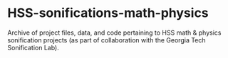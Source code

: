 # HSS-sonifications-math-physics
Archive of project files, data, and code pertaining to HSS math &amp; physics sonification projects (as part of collaboration with the Georgia Tech Sonification Lab).
